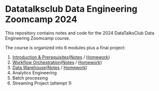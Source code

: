 # Datatalksclub Data Engineering Zoomcamp 2024
This repository contains notes and code for the 2024 DataTalksClub Data Engineering Zoomcamp course.

The course is organized into 6 modules plus a final project:
1. [Introduction & Prerequisites](./01-docker-terraform/)([Notes](./01-docker-terraform/01_notes/) / [Homework](./01-docker-terraform/01_homework/))
2. [Workflow Orchestration](./02-workflow-orchestration/)([Notes](./02-workflow-orchestration/02_notes/) / [Homework](./02-workflow-orchestration/02_homework/))
3. [Data Warehouse](./03-data-warehouse/)([Notes](./03-data-warehouse/03_notes/) / [Homework](./03-data-warehouse/03_homework/))
4. Analytics Engineering
5. Batch processing
6. Streaming
Project (attempt 1)